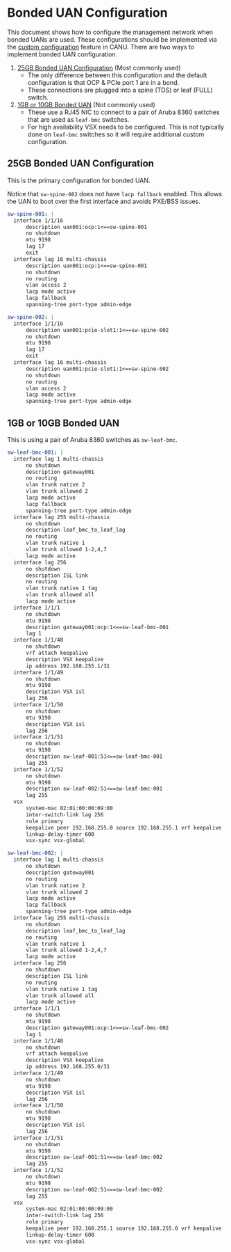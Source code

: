 # Bonded UAN Configuration

This document shows how to configure the management network when bonded UANs are used.
These configurations should be implemented via the [custom configuration](canu/custom_config.md) feature in CANU.
There are two ways to implement bonded UAN configuration.

1. [25GB Bonded UAN Configuration](#25gb-bonded-uan-configuration) (Most commonly used)
    - The only difference between this configuration and the default configuration is that OCP & PCIe port 1 are in a bond.
    - These connections are plugged into a spine (TDS) or leaf (FULL) switch.
2. [1GB or 10GB Bonded UAN](#1gb-or-10gb-bonded-uan) (Not commonly used)
    - These use a RJ45 NIC to connect to a pair of Aruba 8360 switches that are used as `leaf-bmc` switches.
    - For high availability VSX needs to be configured.  This is not typically done on `leaf-bmc` switches so it will require additional custom configuration.

## 25GB Bonded UAN Configuration

This is the primary configuration for bonded UAN.

Notice that `sw-spine-002` does not have `lacp fallback` enabled.  This allows the UAN to boot over the first interface and avoids PXE/BSS issues.

```yaml
sw-spine-001: |
  interface 1/1/16
      description uan001:ocp:1<==sw-spine-001
      no shutdown
      mtu 9198
      lag 17
      exit
  interface lag 16 multi-chassis
      description uan001:ocp:1<==sw-spine-001
      no shutdown
      no routing
      vlan access 2
      lacp mode active
      lacp fallback
      spanning-tree port-type admin-edge

sw-spine-002: |
  interface 1/1/16
      description uan001:pcie-slot1:1<==sw-spine-002
      no shutdown
      mtu 9198
      lag 17
      exit
  interface lag 16 multi-chassis
      description uan001:pcie-slot1:1<==sw-spine-002
      no shutdown
      no routing
      vlan access 2
      lacp mode active
      spanning-tree port-type admin-edge
```

## 1GB or 10GB Bonded UAN

This is using a pair of Aruba 8360 switches as `sw-leaf-bmc`.

```yaml
sw-leaf-bmc-001: |
  interface lag 1 multi-chassis
      no shutdown
      description gateway001
      no routing
      vlan trunk native 2
      vlan trunk allowed 2
      lacp mode active
      lacp fallback
      spanning-tree port-type admin-edge
  interface lag 255 multi-chassis
      no shutdown
      description leaf_bmc_to_leaf_lag
      no routing
      vlan trunk native 1
      vlan trunk allowed 1-2,4,7
      lacp mode active
  interface lag 256
      no shutdown
      description ISL link
      no routing
      vlan trunk native 1 tag
      vlan trunk allowed all
      lacp mode active
  interface 1/1/1
      no shutdown
      mtu 9198
      description gateway001:ocp:1<==sw-leaf-bmc-001
      lag 1
  interface 1/1/48
      no shutdown
      vrf attach keepalive
      description VSX keepalive
      ip address 192.168.255.1/31
  interface 1/1/49
      no shutdown
      mtu 9198
      description VSX isl
      lag 256
  interface 1/1/50
      no shutdown
      mtu 9198
      description VSX isl
      lag 256
  interface 1/1/51
      no shutdown
      mtu 9198
      description sw-leaf-001:51<==sw-leaf-bmc-001
      lag 255
  interface 1/1/52
      no shutdown
      mtu 9198
      description sw-leaf-002:51<==sw-leaf-bmc-001
      lag 255
  vsx
      system-mac 02:01:00:00:09:00
      inter-switch-link lag 256
      role primary
      keepalive peer 192.168.255.0 source 192.168.255.1 vrf keepalive
      linkup-delay-timer 600
      vsx-sync vsx-global

sw-leaf-bmc-002: |
  interface lag 1 multi-chassis
      no shutdown
      description gateway001
      no routing
      vlan trunk native 2
      vlan trunk allowed 2
      lacp mode active
      lacp fallback
      spanning-tree port-type admin-edge
  interface lag 255 multi-chassis
      no shutdown
      description leaf_bmc_to_leaf_lag
      no routing
      vlan trunk native 1
      vlan trunk allowed 1-2,4,7
      lacp mode active
  interface lag 256
      no shutdown
      description ISL link
      no routing
      vlan trunk native 1 tag
      vlan trunk allowed all
      lacp mode active
  interface 1/1/1
      no shutdown
      mtu 9198
      description gateway001:ocp:1<==sw-leaf-bmc-002
      lag 1
  interface 1/1/48
      no shutdown
      vrf attach keepalive
      description VSX keepalive
      ip address 192.168.255.0/31
  interface 1/1/49
      no shutdown
      mtu 9198
      description VSX isl
      lag 256
  interface 1/1/50
      no shutdown
      mtu 9198
      description VSX isl
      lag 256
  interface 1/1/51
      no shutdown
      mtu 9198
      description sw-leaf-001:51<==sw-leaf-bmc-002
      lag 255
  interface 1/1/52
      no shutdown
      mtu 9198
      description sw-leaf-002:51<==sw-leaf-bmc-002
      lag 255
  vsx
      system-mac 02:01:00:00:09:00
      inter-switch-link lag 256
      role primary
      keepalive peer 192.168.255.1 source 192.168.255.0 vrf keepalive
      linkup-delay-timer 600
      vsx-sync vsx-global
```
